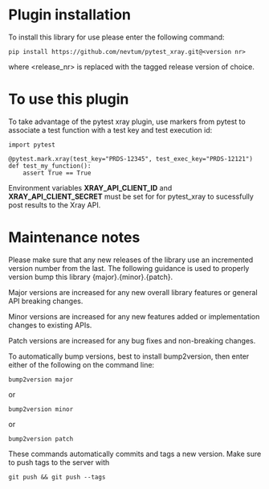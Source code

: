 Plugin installation
====

To install this library for use please enter the following command:

    pip install https://github.com/nevtum/pytest_xray.git@<version nr>

where <release_nr> is replaced with the tagged release version of choice.

To use this plugin
====

To take advantage of the pytest xray plugin, use markers from pytest to associate a test function with a test key and test execution id:

    import pytest

    @pytest.mark.xray(test_key="PRDS-12345", test_exec_key="PRDS-12121")
    def test_my_function():
        assert True == True

Environment variables **XRAY_API_CLIENT_ID** and **XRAY_API_CLIENT_SECRET** must be set for for pytest_xray to sucessfully post results to the Xray API.

Maintenance notes
====
Please make sure that any new releases of the library use an incremented version number from the last. The following guidance is used to properly version bump this library {major}.{minor}.{patch}.

Major versions are increased for any new overall library features or general API breaking changes.

Minor versions are increased for any new features added or implementation changes to existing APIs.

Patch versions are increased for any bug fixes and non-breaking changes.

To automatically bump versions, best to install bump2version, then enter either of the following on the command line:

    bump2version major

or

    bump2version minor

or

    bump2version patch

These commands automatically commits and tags a new version. Make sure to push tags to the server with 

    git push && git push --tags